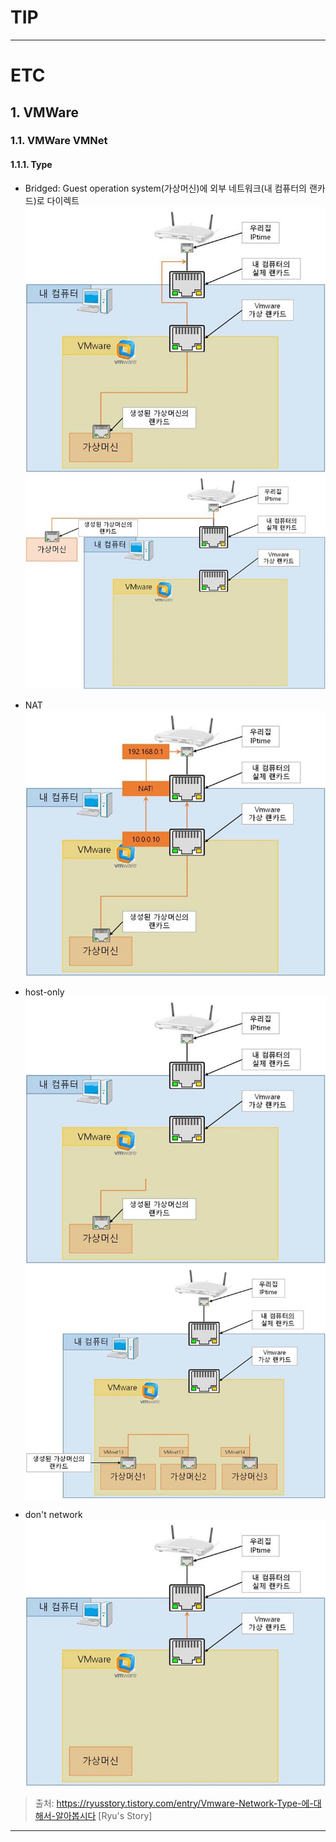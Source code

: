 # TIP

---


# ETC
## 1. VMWare
### 1.1. VMWare VMNet
#### 1.1.1. Type
- Bridged: Guest operation system(가상머신)에 외부 네트워크(내 컴퓨터의 랜카드)로 다이렉트  
![bridged_1](../resource/bridged_1.png)  
![bridged_2](../resource/bridged_2.png)  

- NAT  
![nat](../resource/nat.png)  

- host-only  
![host-only](../resource/host-only_1.png)  
![host-only](../resource/host-only_2.png)  

- don't network  
![don't network](../resource/don'tNetwork.png)  
		
> 출처: https://ryusstory.tistory.com/entry/Vmware-Network-Type-에-대해서-알아봅시다 [Ryu's Story]
---


